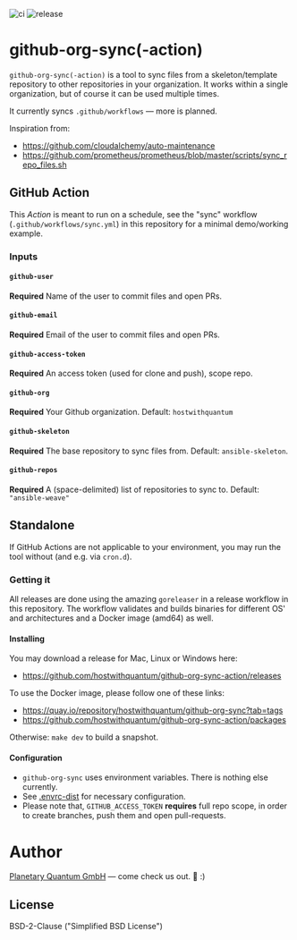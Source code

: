 ![ci](https://github.com/hostwithquantum/github-org-sync-action/workflows/ci/badge.svg) ![release](https://github.com/hostwithquantum/github-org-sync-action/workflows/release/badge.svg)

# github-org-sync(-action)

`github-org-sync(-action)` is a tool to sync files from a skeleton/template repository to other repositories in your organization. It works within a single organization, but of course it can be used multiple times.

It currently syncs `.github/workflows` — more is planned.

Inspiration from:
 - https://github.com/cloudalchemy/auto-maintenance
 - https://github.com/prometheus/prometheus/blob/master/scripts/sync_repo_files.sh

## GitHub Action

This _Action_ is meant to run on a schedule, see the "sync" workflow (`.github/workflows/sync.yml`) in this repository for a minimal demo/working example.

### Inputs

#### `github-user`

**Required** Name of the user to commit files and open PRs.

#### `github-email`

**Required** Email of the user to commit files and open PRs.

#### `github-access-token`

**Required** An access token (used for clone and push), scope repo.

#### `github-org`

**Required** Your Github organization. Default: `hostwithquantum`

#### `github-skeleton`

**Required** The base repository to sync files from. Default: `ansible-skeleton`.

#### `github-repos`

**Required** A (space-delimited) list of repositories to sync to. Default: `"ansible-weave"`

## Standalone

If GitHub Actions are not applicable to your environment, you may run the tool without (and e.g. via `cron.d`).

### Getting it

All releases are done using the amazing `goreleaser` in a release workflow in this repository. The workflow validates and builds binaries for different OS' and architectures and a Docker image (amd64) as well.

#### Installing

You may download a release for Mac, Linux or Windows here:
 - https://github.com/hostwithquantum/github-org-sync-action/releases

To use the Docker image, please follow one of these links:
 - https://quay.io/repository/hostwithquantum/github-org-sync?tab=tags
 - https://github.com/hostwithquantum/github-org-sync-action/packages

Otherwise: `make dev` to build a snapshot.

#### Configuration

 - `github-org-sync` uses environment variables. There is nothing else currently.
 - See [.envrc-dist](.envrc-dist) for necessary configuration.
 - Please note that, `GITHUB_ACCESS_TOKEN` **requires** full repo scope, in order to create branches, push them and open pull-requests.

# Author

[Planetary Quantum GmbH](https://www.planetary-quantum.com) — come check us out. :rocket: :)

## License

BSD-2-Clause ("Simplified BSD License")
